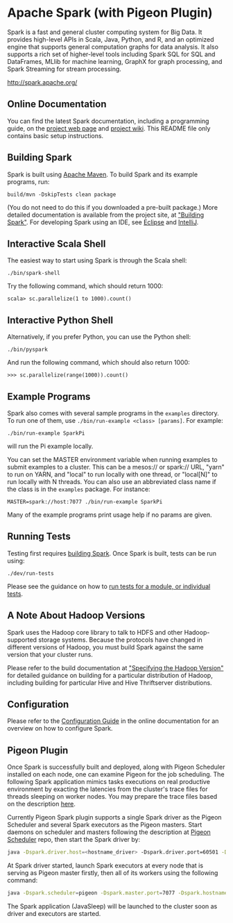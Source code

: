 # Apache Spark (with Pigeon Plugin)

Spark is a fast and general cluster computing system for Big Data. It provides
high-level APIs in Scala, Java, Python, and R, and an optimized engine that
supports general computation graphs for data analysis. It also supports a
rich set of higher-level tools including Spark SQL for SQL and DataFrames,
MLlib for machine learning, GraphX for graph processing,
and Spark Streaming for stream processing.

<http://spark.apache.org/>

## Online Documentation

You can find the latest Spark documentation, including a programming
guide, on the [project web page](http://spark.apache.org/documentation.html)
and [project wiki](https://cwiki.apache.org/confluence/display/SPARK).
This README file only contains basic setup instructions.

## Building Spark

Spark is built using [Apache Maven](http://maven.apache.org/).
To build Spark and its example programs, run:

    build/mvn -DskipTests clean package

(You do not need to do this if you downloaded a pre-built package.)
More detailed documentation is available from the project site, at
["Building Spark"](http://spark.apache.org/docs/latest/building-spark.html).
For developing Spark using an IDE, see [Eclipse](https://cwiki.apache.org/confluence/display/SPARK/Useful+Developer+Tools#UsefulDeveloperTools-Eclipse)
and [IntelliJ](https://cwiki.apache.org/confluence/display/SPARK/Useful+Developer+Tools#UsefulDeveloperTools-IntelliJ).

## Interactive Scala Shell

The easiest way to start using Spark is through the Scala shell:

    ./bin/spark-shell

Try the following command, which should return 1000:

    scala> sc.parallelize(1 to 1000).count()

## Interactive Python Shell

Alternatively, if you prefer Python, you can use the Python shell:

    ./bin/pyspark

And run the following command, which should also return 1000:

    >>> sc.parallelize(range(1000)).count()

## Example Programs

Spark also comes with several sample programs in the `examples` directory.
To run one of them, use `./bin/run-example <class> [params]`. For example:

    ./bin/run-example SparkPi

will run the Pi example locally.

You can set the MASTER environment variable when running examples to submit
examples to a cluster. This can be a mesos:// or spark:// URL,
"yarn" to run on YARN, and "local" to run
locally with one thread, or "local[N]" to run locally with N threads. You
can also use an abbreviated class name if the class is in the `examples`
package. For instance:

    MASTER=spark://host:7077 ./bin/run-example SparkPi

Many of the example programs print usage help if no params are given.

## Running Tests

Testing first requires [building Spark](#building-spark). Once Spark is built, tests
can be run using:

    ./dev/run-tests

Please see the guidance on how to
[run tests for a module, or individual tests](https://cwiki.apache.org/confluence/display/SPARK/Useful+Developer+Tools).

## A Note About Hadoop Versions

Spark uses the Hadoop core library to talk to HDFS and other Hadoop-supported
storage systems. Because the protocols have changed in different versions of
Hadoop, you must build Spark against the same version that your cluster runs.

Please refer to the build documentation at
["Specifying the Hadoop Version"](http://spark.apache.org/docs/latest/building-spark.html#specifying-the-hadoop-version)
for detailed guidance on building for a particular distribution of Hadoop, including
building for particular Hive and Hive Thriftserver distributions.

## Configuration

Please refer to the [Configuration Guide](http://spark.apache.org/docs/latest/configuration.html)
in the online documentation for an overview on how to configure Spark.

## Pigeon Plugin

Once Spark is successfully built and deployed, along with Pigeon Scheduler installed on each node, one can examine Pigeon for the job scheduling. The following Spark application mimics tasks executions on real productive environment by exacting the latencies from the cluster's trace files for threads sleeping on worker nodes. You may prepare the trace files based on the description [here]().

Currently Pigeon Spark plugin supports a single Spark driver as the Pigeon Scheduler and several Spark executors as the Pigeon masters. Start daemons on scheduler and masters following the description at [Pigeon Scheduler](https://github.com/ruby-/pigeon.git) repo, then start the Spark driver by:
```sh
java -Dspark.driver.host=<hostname_driver> -Dspark.driver.port=60501 -Dspark.driver.memory=1g -Dspark.scheduler=pigeon -Dpigeon.app.name=spark -Dspark.serializer=org.apache.spark.serializer.KryoSerializer -Dspark.broadcast.port=33644 -cp "$SPARK_HOME/jars/*" org.apache.spark.examples.JavaSleep "pigeon@<hostname_driver>:20503" 5 3 <app_name> small "<path_to_trace_file>"
```

At Spark driver started, launch Spark executors at every node that is serving as Pigeon master firstly, then all of its workers using the following command:
```sh
java -Dspark.scheduler=pigeon -Dspark.master.port=7077 -Dspark.hostname=<hostname_of_this_executor> -Dspark.serializer=org.apache.spark.serializer.KryoSerializer -Dspark.kryoserializer.buffer=128 -Dspark.driver.host=<hostname_driver> -Dspark.driver.port=60501 -Dspark.httpBroadcast.uri=http://<hostname_driver>:33644 -Dspark.rpc.message.maxSize=2047 -Dpigeon.app.name=spark -Dpigeon.master.hostname=<hostname_of_this_executor> -cp "$SPARK_HOME/jars/*" org.apache.spark.scheduler.pigeon.PigeonExecutorBackend --driver-url spark://PigeonSchedulerBackend@<hostname_driver>:60501 --worker-type <0_or_1> --cores 1
```

The Spark application (JavaSleep) will be launched to the cluster soon as driver and executors are started.